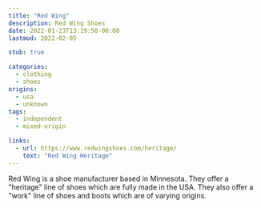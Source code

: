 ```yaml
---
title: "Red Wing"
description: Red Wing Shoes
date: 2022-01-23T13:19:50-08:00
lastmod: 2022-02-05

stub: true

categories:
  - clothing
  - shoes
origins:
  - usa
  - unknown
tags:
  - independent
  - mixed-origin

links:
  - url: https://www.redwingshoes.com/heritage/
    text: "Red Wing Heritage"
---
```


Red Wing is a shoe manufacturer based in Minnesota. They offer a "heritage" line
of shoes which are fully made in the USA. They also offer a "work" line of shoes
and boots which are of varying origins.
